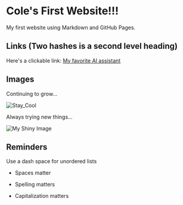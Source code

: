 # Cole's First Website!!!

My first website using Markdown and GitHub Pages.

## Links (Two hashes is a second level heading)

Here's a clickable link: [My favorite AI assistant](https://chat.openai.com/)

## Images
Continuing to grow...

![Stay_Cool](https://user-images.githubusercontent.com/74038190/212744289-c46f1717-bfc9-4724-8ef3-4b08e3583110.gif)

Always trying new things...

![My Shiny Image](https://user-images.githubusercontent.com/74038190/216122041-518ac897-8d92-4c6b-9b3f-ca01dcaf38ee.png)

## Reminders

Use a dash space for unordered lists

- Spaces matter

- Spelling matters

- Capitalization matters
